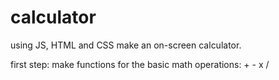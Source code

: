 # calculator

using JS, HTML and CSS make an on-screen calculator. 

first step: make functions for the basic math operations: + - x / 